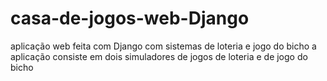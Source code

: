 # casa-de-jogos-web-Django
aplicação web feita com Django com  sistemas de loteria e jogo do bicho
a aplicação consiste em dois simuladores de jogos de loteria e de jogo do bicho

